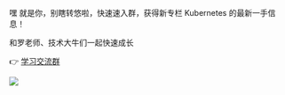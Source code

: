 嘿 就是你，别瞎转悠啦，快速速入群，获得新专栏 Kubernetes 的最新一手信息！

和罗老师、技术大牛们一起快速成长

👉 [学习交流群](https://jinshuju.net/f/p9bh4i)

![](https://static001.geekbang.org/resource/image/19/a8/1939e97a9f77a6e6ff05db4d7bd793a8.jpg?wh=1142x11349)